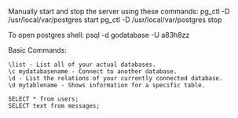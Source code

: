 
Manually start and stop the server using these commands:
pg_ctl -D /usr/local/var/postgres start
pg_ctl -D /usr/local/var/postgres stop

To open postgres shell:
psql -d godatabase -U a83h8zz



Basic Commands:

    \list - List all of your actual databases.
    \c mydatabasename - Connect to another database.
    \d - List the relations of your currently connected database.
    \d mytablename - Shows information for a specific table.

    SELECT * from users;
    SELECT text from messages;
